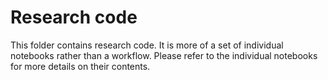 # Research code

This folder contains research code. It is more of a set of individual notebooks rather than a workflow. 
Please refer to the individual notebooks for more details on their contents.

